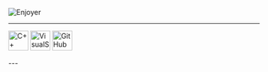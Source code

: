 ![Enjoyer](https://img.shields.io/badge/Porn-Hub-orange)

---
<p>
<img src="https://cdn.jsdelivr.net/gh/devicons/devicon/icons/cplusplus/cplusplus-original.svg" title = C++ width="40" height="40"/>
<img src="https://cdn.jsdelivr.net/gh/devicons/devicon/icons/visualstudio/visualstudio-plain.svg" title = VisualStudio width="40" height="40"/>
<img src="https://cdn.jsdelivr.net/gh/devicons/devicon/icons/github/github-original.svg" title = GitHub width="40" height="40"/>
</p>
---
